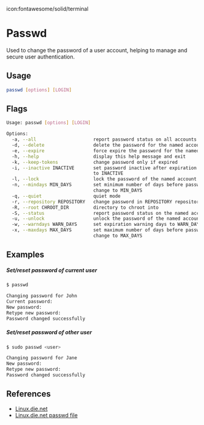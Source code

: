 icon:fontawesome/solid/terminal

# Passwd

Used to change the password of a user account, helping to manage and secure user authentication.

## Usage

```bash
passwd [options] [LOGIN]
```

## Flags

```bash
Usage: passwd [options] [LOGIN]

Options:
  -a, --all                     report password status on all accounts
  -d, --delete                  delete the password for the named account
  -e, --expire                  force expire the password for the named account
  -h, --help                    display this help message and exit
  -k, --keep-tokens             change password only if expired
  -i, --inactive INACTIVE       set password inactive after expiration
                                to INACTIVE
  -l, --lock                    lock the password of the named account
  -n, --mindays MIN_DAYS        set minimum number of days before password
                                change to MIN_DAYS
  -q, --quiet                   quiet mode
  -r, --repository REPOSITORY   change password in REPOSITORY repository
  -R, --root CHROOT_DIR         directory to chroot into
  -S, --status                  report password status on the named account
  -u, --unlock                  unlock the password of the named account
  -w, --warndays WARN_DAYS      set expiration warning days to WARN_DAYS
  -x, --maxdays MAX_DAYS        set maximum number of days before password
                                change to MAX_DAYS
```

## Examples

##### Set/reset password of current user

```bash
$ passwd

Changing password for John
Current password:
New password:
Retype new password:
Password changed successfully
```

##### Set/reset password of other user

```bash
$ sudo passwd <user>

Changing password for Jane
New password:
Retype new password:
Password changed successfully
```

## References

- [Linux.die.net](https://linux.die.net/man/1/passwd)
- [Linux.die.net passwd file](https://linux.die.net/man/5/passwd)
